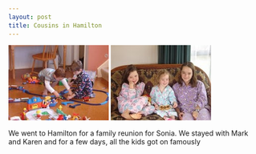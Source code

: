 ```yaml
---
layout: post
title: Cousins in Hamilton
---
```

<img src="/images/content/DSC01309.jpg" alt="photo"/>
<img src="/images/content/DSC01305.jpg" alt="photo"/>

We went to Hamilton for a family reunion for Sonia. We stayed with
Mark and Karen and for a few days, all the kids got on famously 
